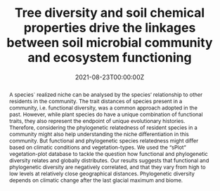 ---
abstract: "A species` realized niche can be analysed by the species’ relationship to other residents in the community. The trait distances of species present in a community, i.e. functional diversity, was a common approach adopted in the past. However, while plant species do have a unique combination of functional traits, they also represent the endpoint of unique evolutionary histories. Therefore, considering the phylogenetic relatedness of resident species in a community might also help understanding the niche differentiation in this community. But functional and phylogenetic species relatedness might differ based on climatic conditions and vegetation-types. 
We used the “sPlot” vegetation-plot database to tackle the question how functional and phylogenetic diversity relates and globally distributes. Our results suggests that functional and phylogenetic diversity are negatively correlated, and that they vary from high to low levels at relatively close geographical distances. Phylogenetic diversity depends on climatic change after the last glacial maximum and biome."

authors:
- admin
- Francesco M. Sabatini
- Gabriella Damasceno
- Helge Bruelheide
date: "2021-08-23T00:00:00Z"
doi: ""
featured: true
image:
  caption: 'The Jena Experiment. Photo: Christoph Scherber'
  focal_point: ""
  preview_only: false
projects: [TreeDi]
publication: '*ISME Communications* (1)'
publication_short: ""
publication_types: ""
publishDate: "2021-08-23T00:00:00Z"
slides: 
summary: 
tags:
- BEF
- Forest diversity
- BEF China
- Microbial community
- Microbial function


title: Tree diversity and soil chemical properties drive the linkages between soil microbial community and ecosystem functioning
url_code: ""
url_dataset: ""
url_pdf: "/publication/Beugnon et al 2021/Beugnon et al 2021.pdf"
url_poster: ""
url_project: ""
url_slides: ""
url_source: ""
url_video: ""
---
